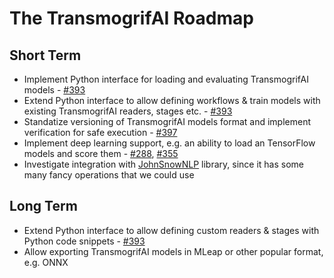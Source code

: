 # The TransmogrifAI Roadmap

## Short Term

- Implement Python interface for loading and evaluating TransmogrifAI models - [#393](https://github.com/salesforce/TransmogrifAI/issues/393)
- Extend Python interface to allow defining workflows & train models with existing TransmogrifAI readers, stages etc. - [#393](https://github.com/salesforce/TransmogrifAI/issues/393)
- Standatize versioning of TransmogrifAI models format and implement verification for safe execution - [#397](https://github.com/salesforce/TransmogrifAI/issues/397)
- Implement deep learning support, e.g. an ability to load an TensorFlow models and score them - [#288](https://github.com/salesforce/TransmogrifAI/issues/248), [#355](https://github.com/salesforce/TransmogrifAI/pull/355)
- Investigate integration with [JohnSnowNLP](https://github.com/JohnSnowLabs/spark-nlp) library, since it has some many fancy operations that we could use



## Long Term

- Extend Python interface to allow defining custom readers & stages with Python code snippets - [#393](https://github.com/salesforce/TransmogrifAI/issues/393)
- Allow exporting TransmogrifAI models in MLeap or other popular format, e.g. ONNX
